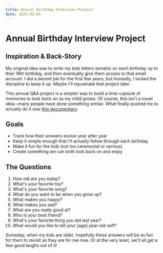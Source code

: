 ```yaml
---
title: Annual Birthday Interview Project
date: 2025-05-04
---
```


# Annual Birthday Interview Project

## Inspiration & Back-Story

My original idea was to write my kids letters (emails) on each birthday up to their 18th birthday, and then eventually give them access to that email account. I did a decent job for the first few years, but honestly, I lacked the discipline to keep it up. Maybe I'll rejuvenate that project later.

This annual Q&A project is a simpler way to build a time-capsule of memories to look back on as my child grows. Of course, this isn't a novel idea—many people have done something similar. What finally pushed me to actually do it was [this documentary](https://en.wikipedia.org/wiki/How_Do_You_Measure_a_Year%3F).

## Goals

- Track how their answers evolve year after year  
- Keep it simple enough that I'll actually follow through each birthday  
- Make it fun for the kids (not too ceremonial or serious)  
- Create something we can both look back on and enjoy

## The Questions

1. How old are you today?
2. What's your favorite toy?
3. What's your favorite song?
4. What do you want to be when you grow up?
5. What makes you happy?
6. What makes you sad?
7. What are you really good at?
8. Who is your best friend?
9. What's your favorite thing you did last year?
10. What would you like to tell your [age] year-old self?


Someday, when my kids are older, hopefully these answers will be as fun for them to revisit as they are for me now. Or at the very least, we'll all get a few good laughs out of it! 